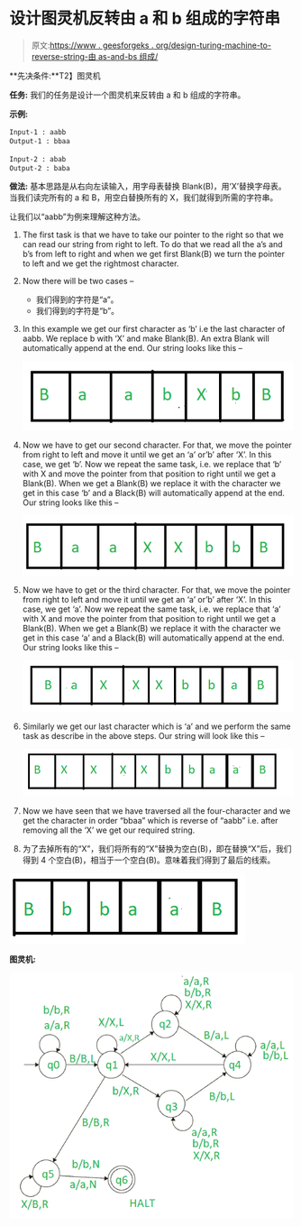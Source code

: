 # 设计图灵机反转由 a 和 b 组成的字符串

> 原文:[https://www . geesforgeks . org/design-turing-machine-to-reverse-string-由 as-and-bs 组成/](https://www.geeksforgeeks.org/design-turing-machine-to-reverse-string-consisting-of-as-and-bs/)

**先决条件:**T2】图灵机

**任务:**
我们的任务是设计一个图灵机来反转由 a 和 b 组成的字符串。

**示例:**

```
Input-1 : aabb
Output-1 : bbaa

Input-2 : abab
Output-2 : baba
```

**做法:**
基本思路是从右向左读输入，用字母表替换 Blank(B)，用‘X’替换字母表。当我们读完所有的 a 和 B，用空白替换所有的 X，我们就得到所需的字符串。

让我们以“aabb”为例来理解这种方法。

1.  The first task is that we have to take our pointer to the right so that we can read our string from right to left. To do that we read all the a’s and b’s from left to right and when we get first Blank(B) we turn the pointer to left and we get the rightmost character.
2.  Now there will be two cases –
    *   我们得到的字符是“a”。
    *   我们得到的字符是“b”。
3.  In this example we get our first character as ‘b’ i.e the last character of aabb. We replace b with ‘X’ and make Blank(B). An extra Blank will automatically append at the end. Our string looks like this –

    [![](img/9db0776662f4433eec79ffeffa38ef7a.png)](https://media.geeksforgeeks.org/wp-content/uploads/20201020211859/pic1.PNG) 

4.  Now we have to get our second character. For that, we move the pointer from right to left and move it until we get an ‘a’ or’b’ after ‘X’. In this case, we get ‘b’. Now we repeat the same task, i.e. we replace that ‘b’ with X and move the pointer from that position to right until we get a Blank(B). When we get a Blank(B) we replace it with the character we get in this case ‘b’ and a Black(B) will automatically append at the end. Our string looks like this –

    [![](img/88e3ffa03b6751a67cd36aa39d2a13b2.png)](https://media.geeksforgeeks.org/wp-content/uploads/20201020212137/pic2.PNG) 

5.  Now we have to get or the third character. For that, we move the pointer from right to left and move it until we get an ‘a’ or’b’ after ‘X’. In this case, we get ‘a’. Now we repeat the same task, i.e. we replace that ‘a’ with X and move the pointer from that position to right until we get a Blank(B). When we get a Blank(B) we replace it with the character we get in this case ‘a’ and a Black(B) will automatically append at the end. Our string looks like this –

    [![](img/c0b837190b6d0e182d6e346beee6a4ac.png)](https://media.geeksforgeeks.org/wp-content/uploads/20201020212512/pic3.PNG) 

6.  Similarly we get our last character which is ‘a’ and we perform the same task as describe in the above steps. Our string will look like this –

    [![](img/5d1e9dd9e936f6e501f7ed764f5905cf.png)](https://media.geeksforgeeks.org/wp-content/uploads/20201020212743/pic4.PNG) 

7.  Now we have seen that we have traversed all the four-character and we get the character in order “bbaa” which is reverse of “aabb” i.e. after removing all the ‘X’ we get our required string.
8.  为了去掉所有的“X”，我们将所有的“X”替换为空白(B)，即在替换“X”后，我们得到 4 个空白(B)，相当于一个空白(B)。意味着我们得到了最后的线索。

[![](img/dc9576da6943876d324a2fb01368cec0.png)](https://media.geeksforgeeks.org/wp-content/uploads/20201020213008/pic5.PNG) 

**图灵机:**

![](img/6c35e3c1ff84b2e8bf120c1a50ae0360.png)